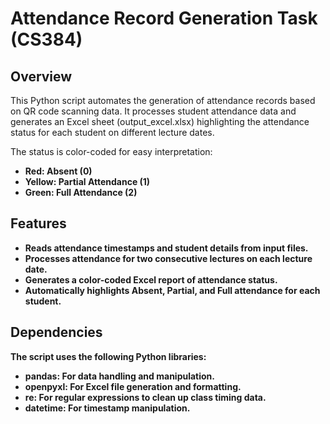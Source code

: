 # Attendance Record Generation Task (CS384)

## Overview
This Python script automates the generation of attendance records based on QR code scanning data. It processes student attendance data and generates an Excel sheet (output_excel.xlsx) highlighting the attendance status for each student on different lecture dates. 

The status is color-coded for easy interpretation:
- <b>Red<b/>: Absent (0)
- <b>Yellow<b/>: Partial Attendance (1)
- <b>Green<b/>: Full Attendance (2)

## Features
- Reads attendance timestamps and student details from input files.
- Processes attendance for two consecutive lectures on each lecture date.
- Generates a color-coded Excel report of attendance status.
- Automatically highlights Absent, Partial, and Full attendance for each student.

## Dependencies
The script uses the following Python libraries:

- pandas: For data handling and manipulation.
- openpyxl: For Excel file generation and formatting.
- re: For regular expressions to clean up class timing data.
- datetime: For timestamp manipulation.
